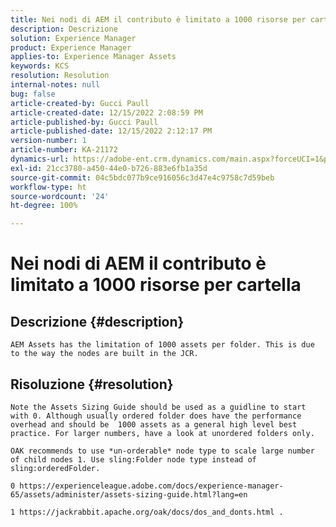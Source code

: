 ```yaml
---
title: Nei nodi di AEM il contributo è limitato a 1000 risorse per cartella
description: Descrizione
solution: Experience Manager
product: Experience Manager
applies-to: Experience Manager Assets
keywords: KCS
resolution: Resolution
internal-notes: null
bug: false
article-created-by: Gucci Paull
article-created-date: 12/15/2022 2:08:59 PM
article-published-by: Gucci Paull
article-published-date: 12/15/2022 2:12:17 PM
version-number: 1
article-number: KA-21172
dynamics-url: https://adobe-ent.crm.dynamics.com/main.aspx?forceUCI=1&pagetype=entityrecord&etn=knowledgearticle&id=b1bd66ff-817c-ed11-81ac-6045bd006704
exl-id: 21cc3780-a450-44e0-b726-883e6fb1a35d
source-git-commit: 04c5bdc077b9ce916056c3d47e4c9758c7d59beb
workflow-type: ht
source-wordcount: '24'
ht-degree: 100%

---
```


# Nei nodi di AEM il contributo è limitato a 1000 risorse per cartella

## Descrizione {#description}


`AEM Assets has the limitation of 1000 assets per folder. This is due to the way the nodes are built in the JCR.`


## Risoluzione {#resolution}


`Note the Assets Sizing Guide should be used as a guidline to start with 0. Although usually ordered folder does have the performance overhead and should be  1000 assets as a general high level best practice. For larger numbers, have a look at unordered folders only. `

`OAK recommends to use *un-orderable* node type to scale large number of child nodes 1. Use sling:Folder node type instead of sling:orderedFolder.`

`0 https://experienceleague.adobe.com/docs/experience-manager-65/assets/administer/assets-sizing-guide.html?lang=en`

`1 https://jackrabbit.apache.org/oak/docs/dos_and_donts.html .`
